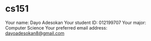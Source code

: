 # cs151
Your name: Dayo Adesokan
Your student ID: 012199707
Your major: Computer Science
Your preferred email address: dayoadesokan8@gmail.com